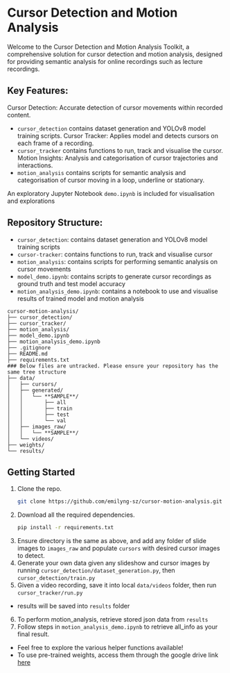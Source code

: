 # Cursor Detection and Motion Analysis

Welcome to the Cursor Detection and Motion Analysis Toolkit, a comprehensive solution for cursor detection and motion analysis, designed for providing semantic analysis for online recordings such as lecture recordings.


## Key Features:

Cursor Detection: Accurate detection of cursor movements within recorded content.
- `cursor_detection` contains dataset generation and YOLOv8 model training scripts.
Cursor Tracker: Applies model and detects cursors on each frame of a recording.
- `cursor_tracker` contains functions to run, track and visualise the cursor.
Motion Insights: Analysis and categorisation of cursor trajectories and interactions.
- `motion_analysis` contains scripts for semantic analysis and categorisation of cursor moving in a loop, underline or stationary.

An exploratory Jupyter Notebook `demo.ipynb` is included for visualisation and explorations

## Repository Structure:
- `cursor_detection`: contains dataset generation and YOLOv8 model training scripts
- `cursor-tracker`: contains functions to run, track and visualise cursor
- `motion_analysis`: contains scripts for performing semantic analysis on cursor movements
- `model_demo.ipynb`: contains scripts to generate cursor recordings as ground truth and test model accuracy
- `motion_analysis_demo.ipynb`: contains a notebook to use and visualise results of trained model and motion analysis

```
cursor-motion-analysis/
├── cursor_detection/
├── cursor_tracker/
├── motion_analysis/
├── model_demo.ipynb
├── motion_analysis_demo.ipynb
├── .gitignore
├── README.md
├── requirements.txt
### Below files are untracked. Please ensure your repository has the same tree structure
├── data/
│   ├── cursors/
│   ├── generated/
│   │   └── **SAMPLE**/
│   │       ├── all
│   │       ├── train
│   │       ├── test
│   │       └── val
│   ├── images_raw/
│   │   └── **SAMPLE**/
│   └── videos/
├── weights/
└── results/
```

## Getting Started

1. Clone the repo.
   ```sh
   git clone https://github.com/emilyng-sz/cursor-motion-analysis.git
   ```
2. Download all the required dependencies.
   ```sh
   pip install -r requirements.txt
   ```
3. Ensure directory is the same as above, and add any folder of slide images to `images_raw` and populate `cursors` with desired cursor images to detect.
4. Generate your own data given any slideshow and cursor images by running `cursor_detection/dataset_generation.py`, then `cursor_detection/train.py`
5. Given a video recording, save it into local `data/videos` folder, then run `cursor_tracker/run.py`
- results will be saved into `results` folder
6. To perform motion_analysis, retrieve stored json data from `results`
7. Follow steps in `motion_analysis_demo.ipynb` to retrieve all_info as your final result.

- Feel free to explore the various helper functions available!
- To use pre-trained weights, access them through the google drive link [here](https://drive.google.com/file/d/1slDiZoA8iIYpuUpWtbFqfv3R5VF14Zn-/view?usp=sharing)